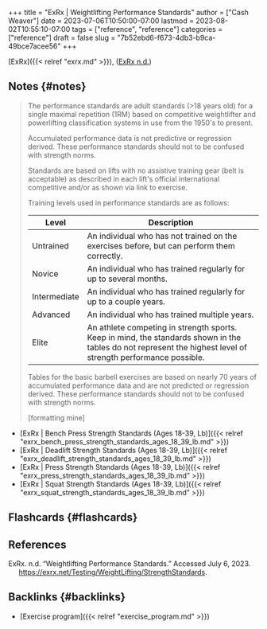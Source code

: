 +++
title = "ExRx | Weightlifting Performance Standards"
author = ["Cash Weaver"]
date = 2023-07-06T10:50:00-07:00
lastmod = 2023-08-02T10:55:10-07:00
tags = ["reference", "reference"]
categories = ["reference"]
draft = false
slug = "7b52ebd6-f673-4db3-b9ca-49bce7acee56"
+++

[ExRx]({{< relref "exrx.md" >}}), (<a href="#citeproc_bib_item_1">ExRx n.d.</a>)


## Notes {#notes}

> The performance standards are adult standards (&gt;18 years old) for a single maximal repetition (1RM) based on competitive weightlifter and powerlifting classification systems in use from the 1950's to present.
>
> Accumulated performance data is not predictive or regression derived. These performance standards should not to be confused with strength norms.
>
> Standards are based on lifts with no assistive training gear (belt is acceptable) as described in each lift's official international competitive and/or as shown via link to exercise.
>
> Training levels used in performance standards are as follows:
>
> | Level        | Description                                                                                                                                                   |
> |--------------|---------------------------------------------------------------------------------------------------------------------------------------------------------------|
> | Untrained    | An individual who has not trained on the exercises before, but can perform them correctly.                                                                    |
> | Novice       | An individual who has trained regularly for up to several months.                                                                                             |
> | Intermediate | An individual who has trained regularly for up to a couple years.                                                                                             |
> | Advanced     | An individual who has trained multiple years.                                                                                                                 |
> | Elite        | An athlete competing in strength sports. Keep in mind, the standards shown in the tables do not represent the highest level of strength performance possible. |
>
> Tables for the basic barbell exercises are based on nearly 70 years of accumulated performance data and are not predicted or regression derived. These performance standards should not to be confused with strength norms.
>
> [formatting mine]

-   [ExRx | Bench Press Strength Standards (Ages 18-39, Lb)]({{< relref "exrx_bench_press_strength_standards_ages_18_39_lb.md" >}})
-   [ExRx | Deadlift Strength Standards (Ages 18-39, Lb)]({{< relref "exrx_deadlift_strength_standards_ages_18_39_lb.md" >}})
-   [ExRx | Press Strength Standards (Ages 18-39, Lb)]({{< relref "exrx_press_strength_standards_ages_18_39_lb.md" >}})
-   [ExRx | Squat Strength Standards (Ages 18-39, Lb)]({{< relref "exrx_squat_strength_standards_ages_18_39_lb.md" >}})


## Flashcards {#flashcards}

## References

<style>.csl-entry{text-indent: -1.5em; margin-left: 1.5em;}</style><div class="csl-bib-body">
  <div class="csl-entry"><a id="citeproc_bib_item_1"></a>ExRx. n.d. “Weightlifting Performance Standards.” Accessed July 6, 2023. <a href="https://exrx.net/Testing/WeightLifting/StrengthStandards">https://exrx.net/Testing/WeightLifting/StrengthStandards</a>.</div>
</div>


## Backlinks {#backlinks}

-   [Exercise program]({{< relref "exercise_program.md" >}})
